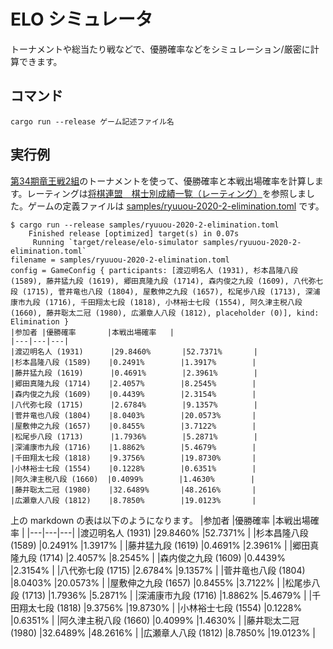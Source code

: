 # ELO シミュレータ

トーナメントや総当たり戦などで、優勝確率などをシミュレーション/厳密に計算できます。

## コマンド
```
cargo run --release ゲーム記述ファイル名
```

## 実行例
[第34期竜王戦2組](https://www.shogi.or.jp/match/ryuuou/34/2hon.html)のトーナメントを使って、優勝確率と本戦出場確率を計算します。レーティングは[将棋連盟　棋士別成績一覧（レーティング）](http://kishibetsu.com/ranking2.html)を参照しました。ゲームの定義ファイルは [samples/ryuuou-2020-2-elimination.toml](https://github.com/koba-e964/elo-simulator/blob/main/samples/ryuuou-2020-2-elimination.toml) です。
```
$ cargo run --release samples/ryuuou-2020-2-elimination.toml 
    Finished release [optimized] target(s) in 0.07s
     Running `target/release/elo-simulator samples/ryuuou-2020-2-elimination.toml`
filename = samples/ryuuou-2020-2-elimination.toml
config = GameConfig { participants: [渡辺明名人 (1931), 杉本昌隆八段 (1589), 藤井猛九段 (1619), 郷田真隆九段 (1714), 森内俊之九段 (1609), 八代弥七段 (1715), 菅井竜也八段 (1804), 屋敷伸之九段 (1657), 松尾歩八段 (1713), 深浦康市九段 (1716), 千田翔太七段 (1818), 小林裕士七段 (1554), 阿久津主税八段 (1660), 藤井聡太二冠 (1980), 広瀬章人八段 (1812), placeholder (0)], kind: Elimination }
|参加者 |優勝確率       |本戦出場確率   |
|---|---|---|
|渡辺明名人 (1931)      |29.8460%       |52.7371%       |
|杉本昌隆八段 (1589)    |0.2491%        |1.3917%        |
|藤井猛九段 (1619)      |0.4691%        |2.3961%        |
|郷田真隆九段 (1714)    |2.4057%        |8.2545%        |
|森内俊之九段 (1609)    |0.4439%        |2.3154%        |
|八代弥七段 (1715)      |2.6784%        |9.1357%        |
|菅井竜也八段 (1804)    |8.0403%        |20.0573%       |
|屋敷伸之九段 (1657)    |0.8455%        |3.7122%        |
|松尾歩八段 (1713)      |1.7936%        |5.2871%        |
|深浦康市九段 (1716)    |1.8862%        |5.4679%        |
|千田翔太七段 (1818)    |9.3756%        |19.8730%       |
|小林裕士七段 (1554)    |0.1228%        |0.6351%        |
|阿久津主税八段 (1660)  |0.4099%        |1.4630%        |
|藤井聡太二冠 (1980)    |32.6489%       |48.2616%       |
|広瀬章人八段 (1812)    |8.7850%        |19.0123%       |
```

上の markdown の表は以下のようになります。
|参加者 |優勝確率       |本戦出場確率   |
|---|---|---|
|渡辺明名人 (1931)      |29.8460%       |52.7371%       |
|杉本昌隆八段 (1589)    |0.2491%        |1.3917%        |
|藤井猛九段 (1619)      |0.4691%        |2.3961%        |
|郷田真隆九段 (1714)    |2.4057%        |8.2545%        |
|森内俊之九段 (1609)    |0.4439%        |2.3154%        |
|八代弥七段 (1715)      |2.6784%        |9.1357%        |
|菅井竜也八段 (1804)    |8.0403%        |20.0573%       |
|屋敷伸之九段 (1657)    |0.8455%        |3.7122%        |
|松尾歩八段 (1713)      |1.7936%        |5.2871%        |
|深浦康市九段 (1716)    |1.8862%        |5.4679%        |
|千田翔太七段 (1818)    |9.3756%        |19.8730%       |
|小林裕士七段 (1554)    |0.1228%        |0.6351%        |
|阿久津主税八段 (1660)  |0.4099%        |1.4630%        |
|藤井聡太二冠 (1980)    |32.6489%       |48.2616%       |
|広瀬章人八段 (1812)    |8.7850%        |19.0123%       |

